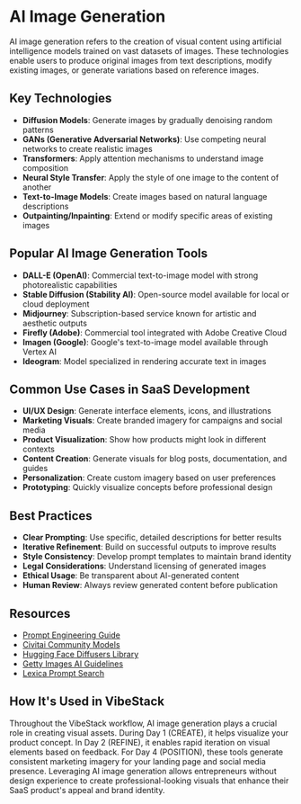 # AI Image Generation

AI image generation refers to the creation of visual content using artificial intelligence models trained on vast datasets of images. These technologies enable users to produce original images from text descriptions, modify existing images, or generate variations based on reference images.

## Key Technologies

- **Diffusion Models**: Generate images by gradually denoising random patterns
- **GANs (Generative Adversarial Networks)**: Use competing neural networks to create realistic images
- **Transformers**: Apply attention mechanisms to understand image composition
- **Neural Style Transfer**: Apply the style of one image to the content of another
- **Text-to-Image Models**: Create images based on natural language descriptions
- **Outpainting/Inpainting**: Extend or modify specific areas of existing images

## Popular AI Image Generation Tools

- **DALL-E (OpenAI)**: Commercial text-to-image model with strong photorealistic capabilities
- **Stable Diffusion (Stability AI)**: Open-source model available for local or cloud deployment
- **Midjourney**: Subscription-based service known for artistic and aesthetic outputs
- **Firefly (Adobe)**: Commercial tool integrated with Adobe Creative Cloud
- **Imagen (Google)**: Google's text-to-image model available through Vertex AI
- **Ideogram**: Model specialized in rendering accurate text in images

## Common Use Cases in SaaS Development

- **UI/UX Design**: Generate interface elements, icons, and illustrations
- **Marketing Visuals**: Create branded imagery for campaigns and social media
- **Product Visualization**: Show how products might look in different contexts
- **Content Creation**: Generate visuals for blog posts, documentation, and guides
- **Personalization**: Create custom imagery based on user preferences
- **Prototyping**: Quickly visualize concepts before professional design

## Best Practices

- **Clear Prompting**: Use specific, detailed descriptions for better results
- **Iterative Refinement**: Build on successful outputs to improve results
- **Style Consistency**: Develop prompt templates to maintain brand identity
- **Legal Considerations**: Understand licensing of generated images
- **Ethical Usage**: Be transparent about AI-generated content
- **Human Review**: Always review generated content before publication

## Resources

- [Prompt Engineering Guide](https://learnprompting.org/docs/intermediate/images)
- [Civitai Community Models](https://civitai.com)
- [Hugging Face Diffusers Library](https://huggingface.co/docs/diffusers/index)
- [Getty Images AI Guidelines](https://creativeinsights.gettyimages.com/en/ai-and-creative-guidance)
- [Lexica Prompt Search](https://lexica.art)

## How It's Used in VibeStack

Throughout the VibeStack workflow, AI image generation plays a crucial role in creating visual assets. During Day 1 (CREATE), it helps visualize your product concept. In Day 2 (REFINE), it enables rapid iteration on visual elements based on feedback. For Day 4 (POSITION), these tools generate consistent marketing imagery for your landing page and social media presence. Leveraging AI image generation allows entrepreneurs without design experience to create professional-looking visuals that enhance their SaaS product's appeal and brand identity.
